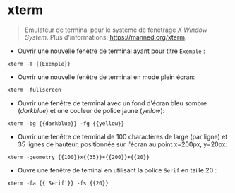 # xterm

> Emulateur de terminal pour le système de fenêtrage _X Window System_.
> Plus d'informations: <https://manned.org/xterm>.

- Ouvrir une nouvelle fenêtre de terminal ayant pour titre `Exemple` : 

`xterm -T {{Exemple}}`

- Ouvrir une nouvelle fenêtre de terminal en mode plein écran:

`xterm -fullscreen`

- Ouvrir une fenêtre de terminal avec un fond d'écran bleu sombre (_darkblue_) et une couleur de police jaune (_yellow_):
 
`xterm -bg {{darkblue}} -fg {{yellow}}`

- Ouvrir une fenêtre de terminal de 100 charactères de large (par ligne) et 35 lignes de hauteur, positionnée sur l'écran au point x=200px, y=20px:
 
`xterm -geometry {{100}}x{{35}}+{{200}}+{{20}}`

- Ouvre une fenêtre de teminal en utilisant la police `Serif` en taille 20 :

`xterm -fa {{'Serif'}} -fs {{20}}`
